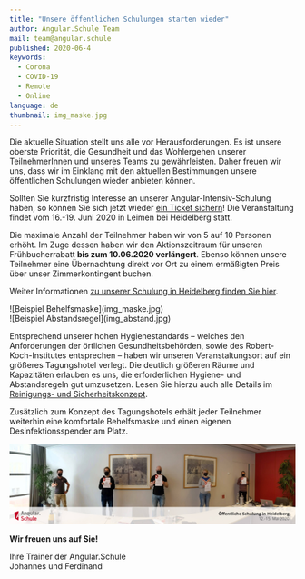 ```yaml
---
title: "Unsere öffentlichen Schulungen starten wieder"
author: Angular.Schule Team
mail: team@angular.schule
published: 2020-06-4
keywords:
  - Corona
  - COVID-19
  - Remote
  - Online
language: de
thumbnail: img_maske.jpg
---
```


Die aktuelle Situation stellt uns alle vor Herausforderungen.
Es ist unsere oberste Priorität, die Gesundheit und das Wohlergehen unserer TeilnehmerInnen und unseres Teams zu gewährleisten. 
Daher freuen wir uns, dass wir im Einklang mit den aktuellen Bestimmungen unsere öffentlichen Schulungen wieder anbieten können.

Sollten Sie kurzfristig Interesse an unserer Angular-Intensiv-Schulung haben,
so können Sie sich jetzt wieder [ein Ticket sichern](https://tickets-hd.angular.schule/heidelberg-v8/)!
Die Veranstaltung findet vom 16.-19. Juni 2020 in Leimen bei Heidelberg statt.

Die maximale Anzahl der Teilnehmer haben wir von 5 auf 10 Personen erhöht.
Im Zuge dessen haben wir den Aktionszeitraum für unseren Frühbucherrabatt **bis zum 10.06.2020 verlängert**. 
Ebenso können unsere Teilnehmer eine Übernachtung direkt vor Ort zu einem ermäßigten Preis über unser Zimmerkontingent buchen.

Weiter Informationen [zu unserer Schulung in Heidelberg finden Sie hier](https://angular.schule/schulungen/heidelberg).


<div class="row mb-4">
  <div class="col-6">
    ![Beispiel Behelfsmaske](img_maske.jpg)
  </div>
  <div class="col-6">
    ![Beispiel Abstandsregel](img_abstand.jpg)
  </div>
</div>


Entsprechend unserer hohen Hygienestandards –
welches den Anforderungen der örtlichen Gesundheitsbehörden,
sowie des Robert-Koch-Institutes entsprechen –
haben wir unseren Veranstaltungsort auf ein größeres Tagungshotel verlegt.
Die deutlich größeren Räume und Kapazitäten erlauben es uns, die erforderlichen Hygiene- und Abstandsregeln gut umzusetzen.
Lesen Sie hierzu auch alle Details im [Reinigungs- und Sicherheitskonzept](https://www.hotel-villa-toskana.de/storage/pdf/Hygienema%C3%9Fnahmen%20Villa%20Toskana.pdf).

Zusätzlich zum Konzept des Tagungshotels erhält jeder Teilnehmer weiterhin eine komfortale Behelfsmaske und einen eigenen Desinfektionsspender am Platz.

![Teamfoto Mai 2020](teamfoto-heidelberg_2020-05.jpg)

**Wir freuen uns auf Sie!**

Ihre Trainer der Angular.Schule  
Johannes und Ferdinand